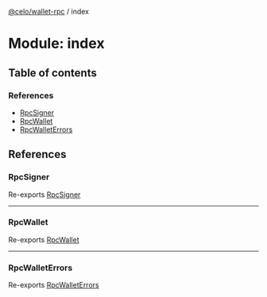 [@celo/wallet-rpc](../README.md) / index

# Module: index

## Table of contents

### References

- [RpcSigner](index.md#rpcsigner)
- [RpcWallet](index.md#rpcwallet)
- [RpcWalletErrors](index.md#rpcwalleterrors)

## References

### RpcSigner

Re-exports [RpcSigner](../classes/rpc_signer.RpcSigner.md)

___

### RpcWallet

Re-exports [RpcWallet](../classes/rpc_wallet.RpcWallet.md)

___

### RpcWalletErrors

Re-exports [RpcWalletErrors](../enums/rpc_wallet.RpcWalletErrors.md)
